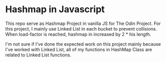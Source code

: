 # Hashmap in Javascript

This repo serve as Hashmap Project in vanilla JS for The Odin Project.
For this project, I mainly use Linked List in each bucket to prevent collisions.
When load-factor is reached, hashmap in increased by 2 \* his length.

I'm not sure if I've done the expected work on this project mainly because I've worked with Linked List, all of my functions in HashMap Class
are related to Linked List functions.
